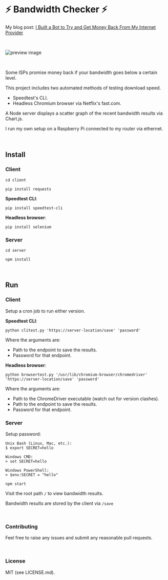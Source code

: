 # ⚡ Bandwidth Checker ⚡

My blog post: [I Built a Bot to Try and Get Money Back From My Internet Provider](https://healeycodes.com/webdev/javascript/python/opensource/2019/08/22/bot-vs-isp.html)

&nbsp;

![preview image](https://github.com/healeycodes/bandwidth-checker/raw/master/graphexample.png "Image of scatter graph bandwidth results")

&nbsp;

Some ISPs promise money back if your bandwidth goes below a certain level.

This project includes two automated methods of testing download speed.
  - Speedtest's CLI.
  - Headless Chromium browser via Netflix's fast.com.

A Node server displays a scatter graph of the recent bandwidth results via Chart.js.

I run my own setup on a Raspberry Pi connected to my router via ethernet.

&nbsp;

## Install

### Client

`cd client`

`pip install requests`

**Speedtest CLI**:

`pip install speedtest-cli`

**Headless browser**:

`pip install selenium`

### Server

`cd server`

`npm install`

&nbsp;

## Run

### Client

Setup a cron job to run either version.

**Speedtest CLI**:

`python clitest.py 'https://server-location/save' 'password'`

Where the arguments are:
- Path to the endpoint to save the results.
- Password for that endpoint.

**Headless browser**:

`python browsertest.py '/usr/lib/chromium-browser/chromedriver' 'https://server-location/save' 'password'`

Where the arguments are:
- Path to the ChromeDriver executable (watch out for version clashes).
- Path to the endpoint to save the results.
- Password for that endpoint.

### Server

Setup password:
```
Unix Bash (Linux, Mac, etc.):
$ export SECRET=hello

Windows CMD:
> set SECRET=hello

Windows PowerShell:
> $env:SECRET = "hello"
```

`npm start`

Visit the root path `/` to view bandwidth results.

Bandwidth results are stored by the client via `/save`

&nbsp;

### Contributing

Feel free to raise any issues and submit any reasonable pull requests.

&nbsp;

### License

MIT (see LICENSE.md).
